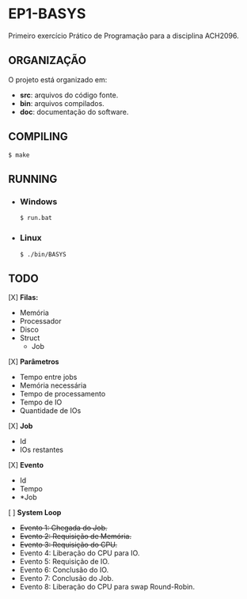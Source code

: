 # EP1-BASYS
Primeiro exercício Prático de Programação para a disciplina ACH2096.

## ORGANIZAÇÃO
O projeto está organizado em:
- **src**: arquivos do código fonte.
- **bin**: arquivos compilados.
- **doc**: documentação do software.

## COMPILING
```
$ make
```

## RUNNING
* ### Windows
	```
	$ run.bat
	```

* ### Linux
	```
	$ ./bin/BASYS
	```

## TODO
[X] **Filas:**
* Memória
* Processador
* Disco
* Struct
	* Job
		
[X] **Parâmetros**
* Tempo entre jobs
* Memória necessária
* Tempo de processamento
* Tempo de IO
* Quantidade de IOs

[X] **Job**
* Id
* IOs restantes

[X] **Evento**
* Id
* Tempo
* *Job	

[ ] **System Loop**
* ~~Evento 1: Chegada do Job.~~
* ~~Evento 2: Requisição de Memória.~~
* ~~Evento 3: Requisição do CPU.~~
* Evento 4: Liberação do CPU para IO.
* Evento 5: Requisição de IO.
* Evento 6: Conclusão do IO.
* Evento 7: Conclusão do Job.
* Evento 8: Liberação do CPU para swap Round-Robin.
